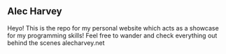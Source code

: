 ## Alec Harvey
Heyo!
This is the repo for my personal website which acts as a showcase for my programming skills!
Feel free to wander and check everything out behind the scenes
alecharvey.net
